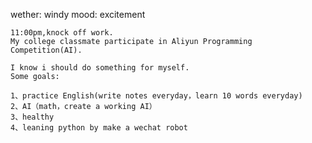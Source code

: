 wether: windy
mood: excitement

	11:00pm,knock off work.
	My college classmate participate in Aliyun Programming Competition(AI).

	I know i should do something for myself.
	Some goals:

	1、practice English(write notes everyday，learn 10 words everyday)
	2、AI（math，create a working AI）
	3、healthy
	4、leaning python by make a wechat robot

	
